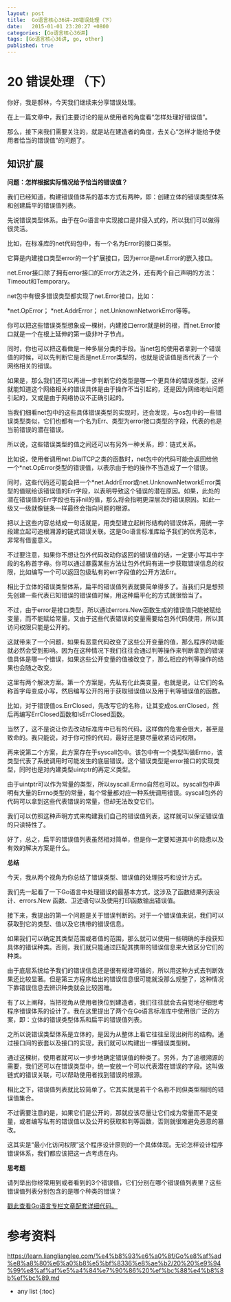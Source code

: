 ```yaml
---
layout: post
title:  Go语言核心36讲-20错误处理（下）
date:   2015-01-01 23:20:27 +0800
categories: [Go语言核心36讲]
tags: [Go语言核心36讲, go, other]
published: true
---
```




# 20 错误处理 （下）

你好，我是郝林，今天我们继续来分享错误处理。

在上一篇文章中，我们主要讨论的是从使用者的角度看“怎样处理好错误值”。

那么，接下来我们需要关注的，就是站在建造者的角度，去关心“怎样才能给予使用者恰当的错误值”的问题了。

## 知识扩展

**问题：怎样根据实际情况给予恰当的错误值？**

我们已经知道，构建错误值体系的基本方式有两种，即：创建立体的错误类型体系和创建扁平的错误值列表。

先说错误类型体系。由于在Go语言中实现接口是非侵入式的，所以我们可以做得很灵活。

比如，在标准库的net代码包中，有一个名为Error的接口类型。

它算是内建接口类型error的一个扩展接口，因为error是net.Error的嵌入接口。

net.Error接口除了拥有error接口的Error方法之外，还有两个自己声明的方法：Timeout和Temporary。

net包中有很多错误类型都实现了net.Error接口，比如：

*net.OpError；
*net.AddrError；
net.UnknownNetworkError等等。

你可以把这些错误类型想象成一棵树，内建接口error就是树的根，而net.Error接口就是一个在根上延伸的第一级非叶子节点。

同时，你也可以把这看做是一种多层分类的手段。当net包的使用者拿到一个错误值的时候，可以先判断它是否是net.Error类型的，也就是说该值是否代表了一个网络相关的错误。

如果是，那么我们还可以再进一步判断它的类型是哪一个更具体的错误类型，这样就能知道这个网络相关的错误具体是由于操作不当引起的，还是因为网络地址问题引起的，又或是由于网络协议不正确引起的。

当我们细看net包中的这些具体错误类型的实现时，还会发现，与os包中的一些错误类型类似，它们也都有一个名为Err、类型为error接口类型的字段，代表的也是当前错误的潜在错误。

所以说，这些错误类型的值之间还可以有另外一种关系，即：链式关系。

比如说，使用者调用net.DialTCP之类的函数时，net包中的代码可能会返回给他一个*net.OpError类型的错误值，以表示由于他的操作不当造成了一个错误。

同时，这些代码还可能会把一个*net.AddrError或net.UnknownNetworkError类型的值赋给该错误值的Err字段，以表明导致这个错误的潜在原因。如果，此处的潜在错误值的Err字段也有非nil的值，那么将会指明更深层次的错误原因。如此一级又一级就像链条一样最终会指向问题的根源。

把以上这些内容总结成一句话就是，用类型建立起树形结构的错误体系，用统一字段建立起可追根溯源的链式错误关联。这是Go语言标准库给予我们的优秀范本，非常有借鉴意义。

不过要注意，如果你不想让包外代码改动你返回的错误值的话，一定要小写其中字段的名称首字母。你可以通过暴露某些方法让包外代码有进一步获取错误信息的权限，比如编写一个可以返回包级私有的err字段值的公开方法Err。

相比于立体的错误类型体系，扁平的错误值列表就要简单得多了。当我们只是想预先创建一些代表已知错误的错误值时候，用这种扁平化的方式就很恰当了。

不过，由于error是接口类型，所以通过errors.New函数生成的错误值只能被赋给变量，而不能赋给常量，又由于这些代表错误的变量需要给包外代码使用，所以其访问权限只能是公开的。

这就带来了一个问题，如果有恶意代码改变了这些公开变量的值，那么程序的功能就必然会受到影响。因为在这种情况下我们往往会通过判等操作来判断拿到的错误值具体是哪一个错误，如果这些公开变量的值被改变了，那么相应的判等操作的结果也会随之改变。

这里有两个解决方案。第一个方案是，先私有化此类变量，也就是说，让它们的名称首字母变成小写，然后编写公开的用于获取错误值以及用于判等错误值的函数。

比如，对于错误值os.ErrClosed，先改写它的名称，让其变成os.errClosed，然后再编写ErrClosed函数和IsErrClosed函数。

当然了，这不是说让你去改动标准库中已有的代码，这样做的危害会很大，甚至是致命的。我只能说，对于你可控的代码，最好还是要尽量收紧访问权限。

再来说第二个方案，此方案存在于syscall包中。该包中有一个类型叫做Errno，该类型代表了系统调用时可能发生的底层错误。这个错误类型是error接口的实现类型，同时也是对内建类型uintptr的再定义类型。

由于uintptr可以作为常量的类型，所以syscall.Errno自然也可以。syscall包中声明有大量的Errno类型的常量，每个常量都对应一种系统调用错误。syscall包外的代码可以拿到这些代表错误的常量，但却无法改变它们。

我们可以仿照这种声明方式来构建我们自己的错误值列表，这样就可以保证错误值的只读特性了。

好了，总之，扁平的错误值列表虽然相对简单，但是你一定要知道其中的隐患以及有效的解决方案是什么。

**总结**

今天，我从两个视角为你总结了错误类型、错误值的处理技巧和设计方式。

我们先一起看了一下Go语言中处理错误的最基本方式，这涉及了函数结果列表设计、errors.New 函数、卫述语句以及使用打印函数输出错误值。

接下来，我提出的第一个问题是关于错误判断的。对于一个错误值来说，我们可以获取到它的类型、值以及它携带的错误信息。

如果我们可以确定其类型范围或者值的范围，那么就可以使用一些明确的手段获知具体的错误种类。否则，我们就只能通过匹配其携带的错误信息来大致区分它们的种类。

由于底层系统给予我们的错误信息还是很有规律可循的，所以用这种方式去判断效果还比较显著。但是第三方程序给出的错误信息很可能就没那么规整了，这种情况下靠错误信息去辨识种类就会比较困难。

有了以上阐释，当把视角从使用者换位到建造者，我们往往就会去自觉地仔细思考程序错误体系的设计了。我在这里提出了两个在Go语言标准库中使用很广泛的方案，即：立体的错误类型体系和扁平的错误值列表。

之所以说错误类型体系是立体的，是因为从整体上看它往往呈现出树形的结构。通过接口间的嵌套以及接口的实现，我们就可以构建出一棵错误类型树。

通过这棵树，使用者就可以一步步地确定错误值的种类了。另外，为了追根溯源的需要，我们还可以在错误类型中，统一安放一个可以代表潜在错误的字段。这叫做链式的错误关联，可以帮助使用者找到错误的根源。

相比之下，错误值列表就比较简单了。它其实就是若干个名称不同但类型相同的错误值集合。

不过需要注意的是，如果它们是公开的，那就应该尽量让它们成为常量而不是变量，或者编写私有的错误值以及公开的获取和判等函数，否则就很难避免恶意的篡改。

这其实是“最小化访问权限”这个程序设计原则的一个具体体现。无论怎样设计程序错误体系，我们都应该把这一点考虑在内。

**思考题**

请列举出你经常用到或者看到的3个错误值，它们分别在哪个错误值列表里？这些错误值列表分别包含的是哪个种类的错误？

[戳此查看Go语言专栏文章配套详细代码。](https://github.com/hyper0x/Golang_Puzzlers)




# 参考资料

https://learn.lianglianglee.com/%e4%b8%93%e6%a0%8f/Go%e8%af%ad%e8%a8%80%e6%a0%b8%e5%bf%8336%e8%ae%b2/20%20%e9%94%99%e8%af%af%e5%a4%84%e7%90%86%20%ef%bc%88%e4%b8%8b%ef%bc%89.md

* any list
{:toc}
